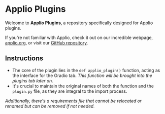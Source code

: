 # Applio Plugins

Welcome to **Applio Plugins**, a repository specifically designed for Applio plugins.

If you're not familiar with Applio, check it out on our incredible webpage, [applio.org](https://applio.org), or visit our [GitHub repository](https://github.com/IAHispano/Applio).

## Instructions

- The core of the plugin lies in the `def applio_plugin()` function, acting as the interface for the Gradio tab. *This function will be brought into the plugins tab later on.*
- It's crucial to maintain the original names of both the function and the `plugin.py` file, as they are integral to the import process. 

*Additionally, there's a requirements file that cannot be relocated or renamed but can be removed if not needed.*
